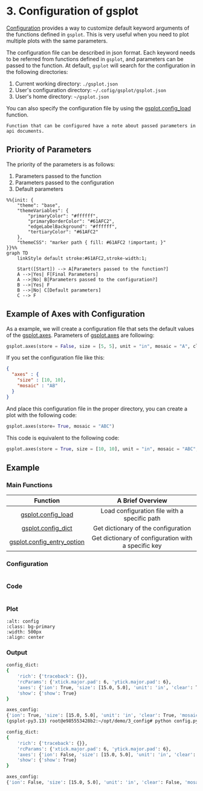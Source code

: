 # 3. Configuration of gsplot

[Configuration](#gsplot.config.config) provides a way to customize default keyword arguments of the functions defined in `gsplot`. This is very useful when you need to plot multiple plots with the same parameters.

The configuration file can be described in json format. Each keyword needs to be referred from functions defined in `gsplot`, and parameters can be passed to the function. At default, `gsplot` will search for the configuration in the following directories:

1. Current working directory: `./gsplot.json`
2. User's configuration directory: `~/.cofig/gsplot/gsplot.json`
3. User's home directory: `~/gsplot.json`

You can also specify the configuration file by using the [gsplot.config_load](#gsplot.config.config.config_load) function.

```{note}
Function that can be configured have a note about passed parameters in api documents.
```

## Priority of Parameters

The priority of the parameters is as follows:

1. Parameters passed to the function
2. Parameters passed to the configuration
3. Default parameters

```{mermaid}
%%{init: {
    "theme": "base", 
    "themeVariables": {
        "primaryColor": "#ffffff", 
        "primaryBorderColor": "#61AFC2",
        "edgeLabelBackground": "#ffffff",
        "tertiaryColor": "#61AFC2"
    },
    "themeCSS": "marker path { fill: #61AFC2 !important; }"
}}%%
graph TD
    linkStyle default stroke:#61AFC2,stroke-width:1;

    Start([Start]) --> A[Parameters passed to the function?]
    A -->|Yes| F[Final Parameters]
    A -->|No| B[Parameters passed to the configuration?]
    B -->|Yes| F
    B -->|No| C[Default parameters]
    C --> F
```

## Example of Axes with Configuration

As a example, we will create a configuration file that sets the default values of the [gsplot.axes](#gsplot.figure.axes.axes). Parameters of [gsplot.axes](#gsplot.figure.axes.axes) are following:

```python
gsplot.axes(store = False, size = [5, 5], unit = "in", mosaic = "A", clear = True, ion = False)
```

If you set the configuration file like this:

```json
{
  "axes" : {
    "size" : [10, 10],
    "mosaic" : "AB"
  }
}
```

And place this configuration file in the proper directory, you can create a plot with the following code:

```python
gsplot.axes(store= True, mosaic = "ABC")
```

This code is equivalent to the following code:

```python
gsplot.axes(store = True, size = [10, 10], unit = "in", mosaic = "ABC", clear = True, ion = False)
```

## Example

### Main Functions

| Function                                                | A Brief Overview                             |
| :---:                                                   | :-------:                                    |
| [gsplot.config_load](#gsplot.config.config.config_load) | Load configuration file with a specific path |
| [gsplot.config_dict](#gsplot.config.config.config_dict) | Get dictionary of the configuration          |
| [gsplot.config_entry_option](#gsplot.config.config.config_entry_option)                 | Get dictionary of configuration with a specific key                        |

### Configuration

```{literalinclude} ../../../demo/3_config/gsplot.json
```

### Code

```{literalinclude} ../../../demo/3_config/config.py
```

### Plot

```{image} ../../../demo/3_config/config.png
:alt: config
:class: bg-primary
:width: 500px
:align: center
```

### Output

```bash
config_dict:
{
    'rich': {'traceback': {}},
    'rcParams': {'xtick.major.pad': 6, 'ytick.major.pad': 6},
    'axes': {'ion': True, 'size': [15.0, 5.0], 'unit': 'in', 'clear': True, 'mosaic': 'ABC'},
    'show': {'show': True}
}

axes_config:
{'ion': True, 'size': [15.0, 5.0], 'unit': 'in', 'clear': True, 'mosaic': 'ABC'}
(gsplot-py3.13) root@e985553428b2:~/opt/demo/3_config# python config.py

config_dict:
{
    'rich': {'traceback': {}},
    'rcParams': {'xtick.major.pad': 6, 'ytick.major.pad': 6},
    'axes': {'ion': False, 'size': [15.0, 5.0], 'unit': 'in', 'clear': False, 'mosaic': 'ABC'},
    'show': {'show': True}
}

axes_config:
{'ion': False, 'size': [15.0, 5.0], 'unit': 'in', 'clear': False, 'mosaic': 'ABC'}
```
